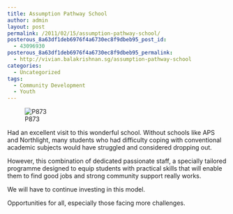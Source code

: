 ```yaml
---
title: Assumption Pathway School
author: admin
layout: post
permalink: /2011/02/15/assumption-pathway-school/
posterous_8a63df1deb6976f4a6730ec8f9dbeb95_post_id:
  - 43096930
posterous_8a63df1deb6976f4a6730ec8f9dbeb95_permalink:
  - http://vivian.balakrishnan.sg/assumption-pathway-school
categories:
  - Uncategorized
tags:
  - Community Development
  - Youth
---
```

<figure>
<img src="http://vivian.balakrishnan.sg/wp-content/uploads/2011/02/p873.jpg.scaled1000-300x223.jpg" alt="P873" />
<figcaption>P873</figcaption></figure>

<p>Had an excellent visit to this wonderful school. Without schools like APS and Northlight, many students who had difficulty coping with conventional academic subjects would have struggled and considered dropping out.</p>

<p>However, this combination of dedicated passionate staff, a specially tailored programme designed to equip students with practical skills that will enable them to find good jobs and strong community support really works.</p>

<p>We will have to continue investing in this model.</p>

<p>Opportunities for all, especially those facing more challenges.</p>
